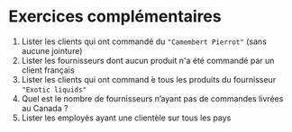 # Exercices complémentaires

1. Lister les clients qui ont commandé du `"Camembert Pierrot"` (sans aucune jointure)
2. Lister les fournisseurs dont aucun produit n'a été commandé par un client français
3. Lister les clients qui ont command ́e tous les produits du fournisseur `"Exotic liquids"`
4. Quel est le nombre de fournisseurs n’ayant pas de commandes livrées au Canada ?
5. Lister les employés ayant une clientèle sur tous les pays
